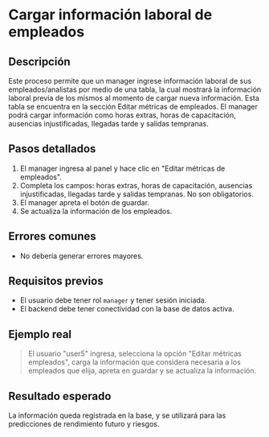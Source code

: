 # Cargar información laboral de empleados

## Descripción
Este proceso permite que un manager ingrese información laboral de sus empleados/analistas por medio de una tabla, la cual mostrará la información laboral previa de los mismos al momento de cargar nueva información. Esta tabla se encuentra en la sección Editar métricas de empleados. El manager podrá cargar información como horas extras, horas de capacitación, ausencias injustificadas, llegadas tarde y salidas tempranas.

## Pasos detallados
1. El manager ingresa al panel y hace clic en "Editar métricas de empleados".
2. Completa los campos: horas extras, horas de capacitación, ausencias injustificadas, llegadas tarde y salidas tempranas. No son obligatorios.
3. El manager apreta el botón de guardar.
4. Se actualiza la información de los empleados.

## Errores comunes
- No debería generar errores mayores.

## Requisitos previos
- El usuario debe tener rol `manager` y tener sesión iniciada.
- El backend debe tener conectividad con la base de datos activa.

## Ejemplo real
> El usuario "user5" ingresa, selecciona la opción "Editar métricas empleados", carga la información que considera necesaria a los empleados que elija, apreta en guardar y se actualiza la información.

## Resultado esperado
La información queda registrada en la base, y se utilizará para las predicciones de rendimiento futuro y riesgos.